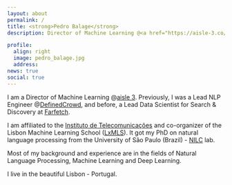 ```yaml
---
layout: about
permalink: /
title: <strong>Pedro Balage</strong>
description: Director of Machine Learning @<a href="https://aisle-3.co/">aisle 3</a> | Researcher at <a href="https://www.it.pt/">IT-Lisboa</a> | <a href="http://lxmls.it.pt/">LxMLS</a> Organizer

profile:
  align: right
  image: pedro_balage.jpg
  address:
news: true
social: true
---
```


I am a  Director of Machine Learning @<a href="https://aisle-3.co/">aisle 3</a>. Previously, I was a Lead NLP Engineer @<a href="https://www.definedcrowd.com/">DefinedCrowd</a>, and before, a Lead Data Scientist for Search & Discovery at <a href="https://www.farfetch.com/careers">Farfetch</a>. 

I am affiliated to the <a href="https://www.it.pt/">Instituto de Telecomunicações</a> and co-organizer of the Lisbon Machine Learning School (<a href="http://lxmls.it.pt/">LxMLS</a>). It got my PhD on natural language processing from the University of São Paulo (Brazil) - <a href="http://www.nilc.icmc.usp.br">NILC</a> lab.  

Most of my background and experience are in the fields of Natural Language Processing, Machine Learning and Deep Learning.  

I live in the beautiful Lisbon - Portugal.
